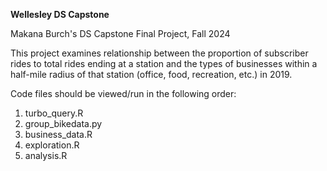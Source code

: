 **Wellesley DS Capstone**

Makana Burch's DS Capstone Final Project, Fall 2024

This project examines relationship between the proportion of subscriber rides to total rides ending at a station and the types of businesses within a half-mile radius of that station (office, food, recreation, etc.) in 2019.

Code files should be viewed/run in the following order:
1) turbo_query.R
2) group_bikedata.py
3) business_data.R
4) exploration.R
5) analysis.R



